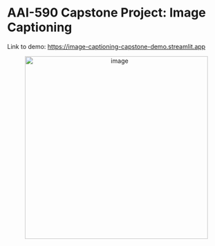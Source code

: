 # AAI-590 Capstone Project: Image Captioning
Link to demo: https://image-captioning-capstone-demo.streamlit.app
<p align="center">
<img width="423" alt="image" src="https://github.com/user-attachments/assets/56cf04f1-d50f-4b09-8166-aefc5e005a6b">
</p>
